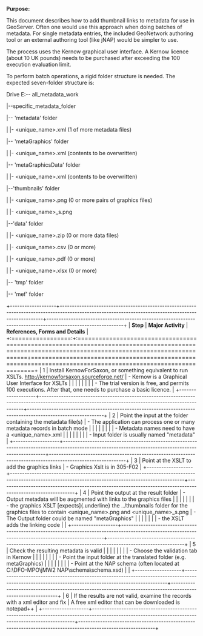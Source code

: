 **Purpose:**

This document describes how to add thumbnail links to metadata for use in GeoServer. Often one would use this approach when doing batches of metadata. For single metadata entries, the included GeoNetwork authoring tool or an external authoring tool (like jNAP) would be simpler to use.

The process uses the Kernow graphical user interface. A Kernow licence (about 10 UK pounds) needs to be purchased after exceeding the 100 execution evaluation limit.

To perform batch operations, a rigid folder structure is needed. The expected seven-folder structure is:

Drive E:\-- all_metadata_work

\|\--specific_metadata_folder

\|\-- 'metadata' folder

\| \|- \<unique_name\>.xml (1 of more metadata files)

\|\-- 'metaGraphics' folder

\| \|- \<unique_name\>.xml (contents to be overwritten)

\|\-- 'metaGraphicsData' folder

\| \|- \<unique_name\>.xml (contents to be overwritten)

\|\--'thumbnails' folder

\| \|- \<unique_name\>.png (0 or more pairs of graphics files)

\| \|- \<unique_name\>\_s.png

\|\--'data' folder

\| \|- \<unique_name\>.zip (0 or more data files)

\| \|- \<unique_name\>.csv (0 or more)

\| \|- \<unique_name\>.pdf (0 or more)

\| \|- \<unique_name\>.xlsx (0 or more)

\|\-- 'tmp' folder

\|\-- 'mef' folder

+-------------------+-----------------------------------------------------------------------------------------------------------------------------------------------------+-------------------------------------------------------------------------------------------------------------+
| **Step**          | **Major Activity**                                                                                                                                  | **References, Forms and Details**                                                                           |
+:=================:+:====================================================================================================================================================+=============================================================================================================+
| 1                 | Install KernowForSaxon, or something equivalent to run XSLTs. http://kernowforsaxon.sourceforge.net/                                                | - Kernow is a Graphical User Interface for XSLTs                                                            |
|                   |                                                                                                                                                     |                                                                                                             |
|                   |                                                                                                                                                     | - The trial version is free, and permits 100 executions. After that, one needs to purchase a basic licence. |
+-------------------+-----------------------------------------------------------------------------------------------------------------------------------------------------+-------------------------------------------------------------------------------------------------------------+
| 2                 | Point the input at the folder containing the metadata file(s)                                                                                       | - The application can process one or many metadata records in batch mode                                    |
|                   |                                                                                                                                                     |                                                                                                             |
|                   |                                                                                                                                                     | - Metadata names need to have a \<unique_name\>.xml                                                         |
|                   |                                                                                                                                                     |                                                                                                             |
|                   |                                                                                                                                                     | - Input folder is usually named "metadata"                                                                  |
+-------------------+-----------------------------------------------------------------------------------------------------------------------------------------------------+-------------------------------------------------------------------------------------------------------------+
| 3                 | Point at the XSLT to add the graphics links                                                                                                         | - Graphics Xslt is in 305-F02                                                                               |
+-------------------+-----------------------------------------------------------------------------------------------------------------------------------------------------+-------------------------------------------------------------------------------------------------------------+
| 4                 | Point the output at the result folder                                                                                                               | - Output metadata will be augmented with links to the graphics files                                        |
|                   |                                                                                                                                                     |                                                                                                             |
|                   | - the graphics XSLT [expects]{.underline} the ../thumbnails folder for the graphics files to contain \<unique_name\>.png and \<unique_name\>\_s.png | - The Output folder could be named "metaGraphics"                                                           |
|                   |                                                                                                                                                     |                                                                                                             |
|                   | - the XSLT adds the linking code                                                                                                                    |                                                                                                             |
+-------------------+-----------------------------------------------------------------------------------------------------------------------------------------------------+-------------------------------------------------------------------------------------------------------------+
| 5                 | Check the resulting metadata is valid                                                                                                               |                                                                                                             |
|                   |                                                                                                                                                     |                                                                                                             |
|                   | - Choose the validation tab in Kernow                                                                                                               |                                                                                                             |
|                   |                                                                                                                                                     |                                                                                                             |
|                   | - Point the input folder at the translated folder (e.g. metaGraphics)                                                                               |                                                                                                             |
|                   |                                                                                                                                                     |                                                                                                             |
|                   | - Point at the NAP schema (often located at C:\\DFO-MPO\\jMW2 NAP\\schema\\schema.xsd)                                                              |                                                                                                             |
+-------------------+-----------------------------------------------------------------------------------------------------------------------------------------------------+-------------------------------------------------------------------------------------------------------------+
| 6                 | If the results are not valid, examine the records with a xml editor and fix                                                                         | A free xml editor that can be downloaded is notepad++                                                       |
+-------------------+-----------------------------------------------------------------------------------------------------------------------------------------------------+-------------------------------------------------------------------------------------------------------------+

